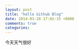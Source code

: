 ```yaml
---
layout: post
title: "hello Github Blog"
date: 2014-03-28 17:02:15 +0800
comments: true
categories: 
---
```



今天天气很好